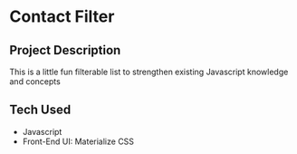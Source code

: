 # Contact Filter

## Project Description

This is a little fun filterable list to strengthen existing Javascript knowledge and concepts

## Tech Used

- Javascript
- Front-End UI: Materialize CSS
